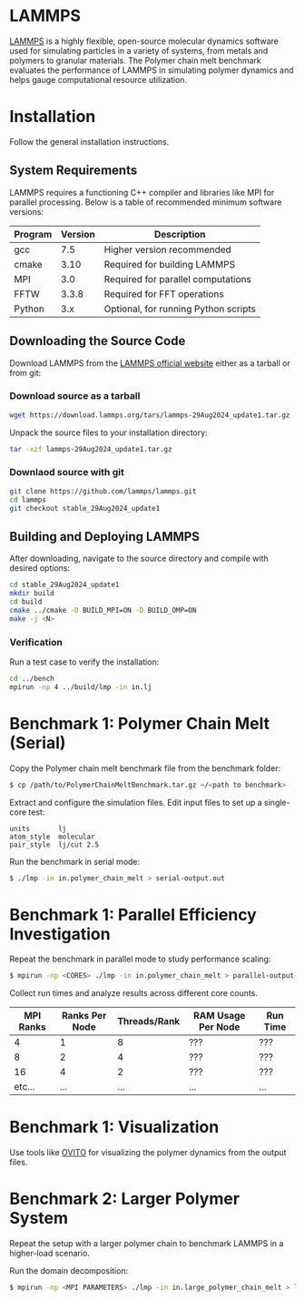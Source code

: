 LAMMPS
===========

[LAMMPS](https://docs.lammps.org) is a highly flexible, open-source molecular dynamics software used for simulating particles in a variety of systems, from metals and polymers to granular materials. The Polymer chain melt benchmark evaluates the performance of LAMMPS in simulating polymer dynamics and helps gauge computational resource utilization.

# Installation
Follow the general installation instructions.

## System Requirements
LAMMPS requires a functioning C++ compiler and libraries like MPI for parallel processing. Below is a table of recommended minimum software versions:

| Program  | Version | Description                                |
| ---      |     --- | ---                                        |
| gcc      |   7.5 | Higher version recommended                 |
| cmake    |     3.10 | Required for building LAMMPS    |
| MPI      |    3.0 | Required for parallel computations|
| FFTW     |   3.3.8 | Required for FFT operations|
| Python   |   3.x | Optional, for running Python scripts                |

## Downloading the Source Code
Download LAMMPS from the [LAMMPS official website](https://docs.lammps.org/Install.html) either as a tarball or from git:

### Download source as a tarball

```bash
wget https://download.lammps.org/tars/lammps-29Aug2024_update1.tar.gz
```
Unpack the source files to your installation directory:
```bash
tar -xzf lammps-29Aug2024_update1.tar.gz
```


### Downlaod source with git

```bash
git clone https://github.com/lammps/lammps.git
cd lammps
git checkout stable_29Aug2024_update1
```

## Building and Deploying LAMMPS
After downloading, navigate to the source directory and compile with desired options:

```bash
cd stable_29Aug2024_update1
mkdir build
cd build
cmake ../cmake -D BUILD_MPI=ON -D BUILD_OMP=ON
make -j <N>
```

### Verification
Run a test case to verify the installation:

```bash
cd ../bench
mpirun -np 4 ../build/lmp -in in.lj
```

# Benchmark 1: Polymer Chain Melt (Serial)
Copy the Polymer chain melt benchmark file from the benchmark folder:

```bash
$ cp /path/to/PolymerChainMeltBenchmark.tar.gz ~/<path to benchmark>
```

Extract and configure the simulation files. Edit input files to set up a single-core test:

```config
units       lj
atom_style  molecular
pair_style  lj/cut 2.5
```
Run the benchmark in serial mode:

```bash
$ ./lmp -in in.polymer_chain_melt > serial-output.out
```

# Benchmark 1: Parallel Efficiency Investigation
Repeat the benchmark in parallel mode to study performance scaling:

```bash
$ mpirun -np <CORES> ./lmp -in in.polymer_chain_melt > parallel-output-<CORES>.out
```

Collect run times and analyze results across different core counts.

| MPI Ranks | Ranks Per Node | Threads/Rank | RAM Usage Per Node | Run Time |
|             --- |            --- |          --- | ---                | ---      |
|               4 |              1 |            8 | ???                | ???      |
|               8 |              2 |            4 | ???                | ???      |
|              16 |              4 |            2 | ???                | ???      |
|          etc... |            ... |          ... | ...                | ...      |

# Benchmark 1: Visualization

Use tools like [OVITO](https://www.ovito.org/) for visualizing the polymer dynamics from the output files. 

# Benchmark 2: Larger Polymer System
Repeat the setup with a larger polymer chain to benchmark LAMMPS in a higher-load scenario.

Run the domain decomposition:
```bash
$ mpirun -np <MPI PARAMETERS> ./lmp -in in.large_polymer_chain_melt > large-output.out
```

